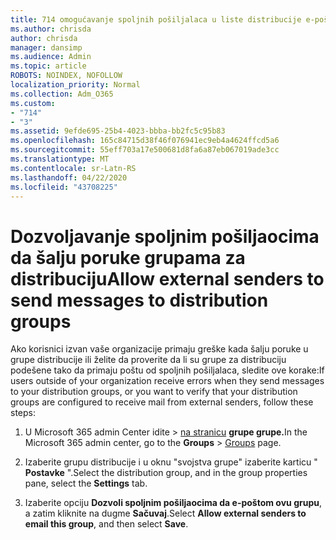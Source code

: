 ```yaml
---
title: 714 omogućavanje spoljnih pošiljalaca u liste distribucije e-pošte
ms.author: chrisda
author: chrisda
manager: dansimp
ms.audience: Admin
ms.topic: article
ROBOTS: NOINDEX, NOFOLLOW
localization_priority: Normal
ms.collection: Adm_O365
ms.custom:
- "714"
- "3"
ms.assetid: 9efde695-25b4-4023-bbba-bb2fc5c95b83
ms.openlocfilehash: 165c84715d38f46f076941ec9eb4a4624ffcd5a6
ms.sourcegitcommit: 55eff703a17e500681d8fa6a87eb067019ade3cc
ms.translationtype: MT
ms.contentlocale: sr-Latn-RS
ms.lasthandoff: 04/22/2020
ms.locfileid: "43708225"
---
```

# <a name="allow-external-senders-to-send-messages-to-distribution-groups"></a><span data-ttu-id="10b35-102">Dozvoljavanje spoljnim pošiljaocima da šalju poruke grupama za distribuciju</span><span class="sxs-lookup"><span data-stu-id="10b35-102">Allow external senders to send messages to distribution groups</span></span>

<span data-ttu-id="10b35-103">Ako korisnici izvan vaše organizacije primaju greške kada šalju poruke u grupe distribucije ili želite da proverite da li su grupe za distribuciju podešene tako da primaju poštu od spoljnih pošiljalaca, sledite ove korake:</span><span class="sxs-lookup"><span data-stu-id="10b35-103">If users outside of your organization receive errors when they send messages to your distribution groups, or you want to verify that your distribution groups are configured to receive mail from external senders, follow these steps:</span></span>

1. <span data-ttu-id="10b35-104">U Microsoft 365 admin Center idite > [na stranicu](https://portal.office.com/adminportal/home#/groups) **grupe grupe.**</span><span class="sxs-lookup"><span data-stu-id="10b35-104">In the Microsoft 365 admin center, go to the **Groups** > [Groups](https://portal.office.com/adminportal/home#/groups) page.</span></span>  

2. <span data-ttu-id="10b35-105">Izaberite grupu distribucije i u oknu "svojstva grupe" izaberite karticu " **Postavke** ".</span><span class="sxs-lookup"><span data-stu-id="10b35-105">Select the distribution group, and in the group properties pane, select the **Settings** tab.</span></span>

3. <span data-ttu-id="10b35-106">Izaberite opciju **Dozvoli spoljnim pošiljaocima da e-poštom ovu grupu**, a zatim kliknite na dugme **Sačuvaj**.</span><span class="sxs-lookup"><span data-stu-id="10b35-106">Select **Allow external senders to email this group**, and then select **Save**.</span></span>
